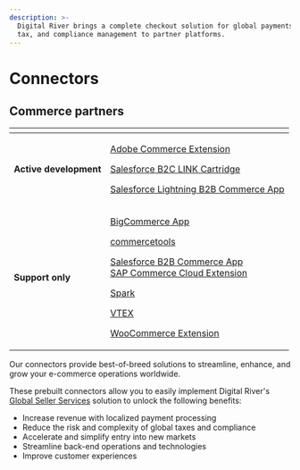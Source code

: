 ```yaml
---
description: >-
  Digital River brings a complete checkout solution for global payments, fraud,
  tax, and compliance management to partner platforms.
---
```


# Connectors

## Commerce partners

<table data-view="cards"><thead><tr><th></th><th></th></tr></thead><tbody><tr><td><strong>Active development</strong></td><td><p><a href="https://docs.digitalriver.com/magento/">Adobe Commerce Extension</a> </p><p><a href="https://docs.digitalriver.com/salesforce-b2c/v/salesforce-b2c-link-cartridge/">Salesforce B2C LINK Cartridge</a></p><p><a href="https://docs.digitalriver.com/salesforce-lightning/v/master/">Salesforce Lightning B2B Commerce App</a></p></td></tr><tr><td><strong>Support only</strong></td><td><p><a href="http://127.0.0.1:5000/o/-LqC_Nsz4Z-JxICCsFw3/s/-MYQsO02eKz9DuHs39Wm-887967055/">BigCommerce App</a></p><p><a href="http://127.0.0.1:5000/o/-LqC_Nsz4Z-JxICCsFw3/s/yBSO2sVn9zEM4eTT5MRI/">commercetools</a></p><p><a href="http://127.0.0.1:5000/s/XjCJUJR1jMyLbUs661Yx/">Salesforce B2B Commerce App</a><br><a href="http://127.0.0.1:5000/s/-MQDWZrA5u5Oi24qgdfq-887967055/">SAP Commerce Cloud Extension</a></p><p><a href="http://127.0.0.1:5000/o/-LqC_Nsz4Z-JxICCsFw3/s/-MXX7HTKFe3WOFAo673w/">Spark </a></p><p><a href="http://127.0.0.1:5000/s/GXVou2nkbx4AC9GlhHbq/">VTEX</a></p><p><a href="http://127.0.0.1:5000/s/-MYBLJ55uxN93mFkHb7q-887967055/">WooCommerce Extension</a></p></td></tr></tbody></table>

Our connectors provide best-of-breed solutions to streamline, enhance, and grow your e-commerce operations worldwide.

These prebuilt connectors allow you to easily implement Digital River's [Global Seller Services](https://www.digitalriver.com/global-seller-services/) solution to unlock the following benefits:

* Increase revenue with localized payment processing&#x20;
* Reduce the risk and complexity of global taxes and compliance&#x20;
* Accelerate and simplify entry into new markets&#x20;
* Streamline back-end operations and technologies&#x20;
* Improve customer experiences
